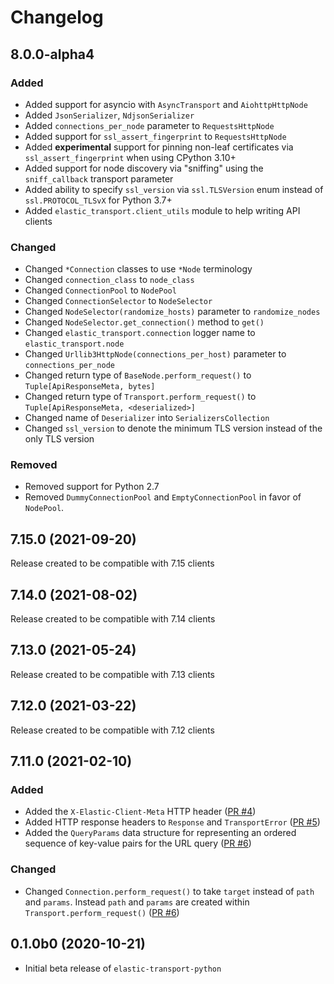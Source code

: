 # Changelog

## 8.0.0-alpha4

### Added

- Added support for asyncio with `AsyncTransport` and `AiohttpHttpNode`
- Added `JsonSerializer`, `NdjsonSerializer`
- Added `connections_per_node` parameter to `RequestsHttpNode`
- Added support for `ssl_assert_fingerprint` to `RequestsHttpNode`
- Added **experimental** support for pinning non-leaf certificates
  via `ssl_assert_fingerprint` when using CPython 3.10+
- Added support for node discovery via "sniffing" using the
  `sniff_callback` transport parameter
- Added ability to specify `ssl_version` via `ssl.TLSVersion` enum
  instead of `ssl.PROTOCOL_TLSvX` for Python 3.7+
- Added `elastic_transport.client_utils` module to help writing API clients

### Changed

- Changed `*Connection` classes to use `*Node` terminology
- Changed `connection_class` to `node_class`
- Changed `ConnectionPool` to `NodePool`
- Changed `ConnectionSelector` to `NodeSelector`
- Changed `NodeSelector(randomize_hosts)` parameter to `randomize_nodes`
- Changed `NodeSelector.get_connection()` method to `get()`
- Changed `elastic_transport.connection` logger name to `elastic_transport.node`
- Changed `Urllib3HttpNode(connections_per_host)` parameter to `connections_per_node`
- Changed return type of `BaseNode.perform_request()` to `Tuple[ApiResponseMeta, bytes]`
- Changed return type of `Transport.perform_request()` to `Tuple[ApiResponseMeta, <deserialized>]`
- Changed name of `Deserializer` into `SerializersCollection`
- Changed `ssl_version` to denote the minimum TLS version instead of the only TLS version

### Removed

- Removed support for Python 2.7
- Removed `DummyConnectionPool` and `EmptyConnectionPool` in favor of `NodePool`.

## 7.15.0 (2021-09-20)

Release created to be compatible with 7.15 clients

## 7.14.0 (2021-08-02)

Release created to be compatible with 7.14 clients

## 7.13.0 (2021-05-24)

Release created to be compatible with 7.13 clients

## 7.12.0 (2021-03-22)

Release created to be compatible with 7.12 clients

## 7.11.0 (2021-02-10)

### Added

- Added the `X-Elastic-Client-Meta` HTTP header ([PR #4](https://github.com/elastic/elastic-transport-python/pull/4))
- Added HTTP response headers to `Response` and `TransportError`
  ([PR #5](https://github.com/elastic/elastic-transport-python/pull/5))
- Added the `QueryParams` data structure for representing
  an ordered sequence of key-value pairs for the URL query
  ([PR #6](https://github.com/elastic/elastic-transport-python/pull/6))

### Changed

- Changed `Connection.perform_request()` to take `target` instead of
  `path` and `params`. Instead `path` and `params` are created within
  `Transport.perform_request()` ([PR #6](https://github.com/elastic/elastic-transport-python/pull/6))

## 0.1.0b0 (2020-10-21)

- Initial beta release of `elastic-transport-python`
